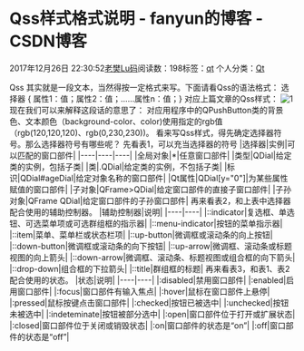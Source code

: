 # Qss样式格式说明 - fanyun的博客 - CSDN博客
2017年12月26日 22:30:52[老樊Lu码](https://me.csdn.net/fanyun_01)阅读数：198标签：[qt](https://so.csdn.net/so/search/s.do?q=qt&t=blog)
个人分类：[Qt](https://blog.csdn.net/fanyun_01/article/category/6429937)

Qss 其实就是一段文本，当然得按一定格式来写。下面请看Qss的语法格式：
选择器 { 属性1：值；属性2：值；……属性n：值；}
对应上篇文章的Qss样式：
![1](http://images.cnitblog.com/blog/712842/201502/081004390166277.png)
现在我们可以来解释这段话的意思了：
对应用程序中的QPushButton类的背景色、文本颜色（background-color、color)使用指定的rgb值（rgb(120,120,120)、rgb(0,230,230))。
看来写Qss样式，得先确定选择器符号。那么选择器符号有哪些呢？
先看表1，可以充当选择器的符号
|选择器|实例|可以匹配的窗口部件|
|----|----|----|
|全局对象|*|任意窗口部件|
|类型|QDial|给定类的实例，包括子类|
|类|.QDial|给定类的实例，不包括子类|
|标识|QDial#ageDial|给定对象名称的窗口部件|
|Qt属性|QDial[y="0"]|为某些属性赋值的窗口部件|
|子对象|QFrame>QDial|给定窗口部件的直接子窗口部件|
|子孙对象|QFrame QDial|给定窗口部件的子孙窗口部件|
再来看表2，和上表中选择器配合使用的辅助控制器。
|辅助控制器|说明|
|----|----|
|::indicator|复选框、单选钮、可选菜单项或可选群组框的指示器|
|::menu-indicator|按钮的菜单指示器|
|::item|菜单、菜单栏或状态栏项|
|::up-button|微调框或滚动条的向上按钮|
|::down-button|微调框或滚动条的向下按钮|
|::up-arrow|微调框、滚动条或标题视图的向上箭头|
|::down-arrow|微调框、滚动条、标题视图或组合框的向下箭头|
|::drop-down|组合框的下拉箭头|
|::title|群组框的标题|
再来看表3，和表1、表2配合使用的状态。
|状态|说明|
|----|----|
|:disabled|禁用窗口部件|
|:enabled|启用窗口部件|
|:focus|窗口部件有输入焦点|
|:hover|鼠标在窗口部件上悬停|
|:pressed|鼠标按键点击窗口部件|
|:checked|按钮已被选中|
|:unchecked|按钮未被选中|
|:indeteminate|按钮被部分选中|
|:open|窗口部件位于打开或扩展状态|
|:closed|窗口部件位于关闭或销毁状态|
|:on|窗口部件的状态是“on”|
|:off|窗口部件的状态是“off”|
